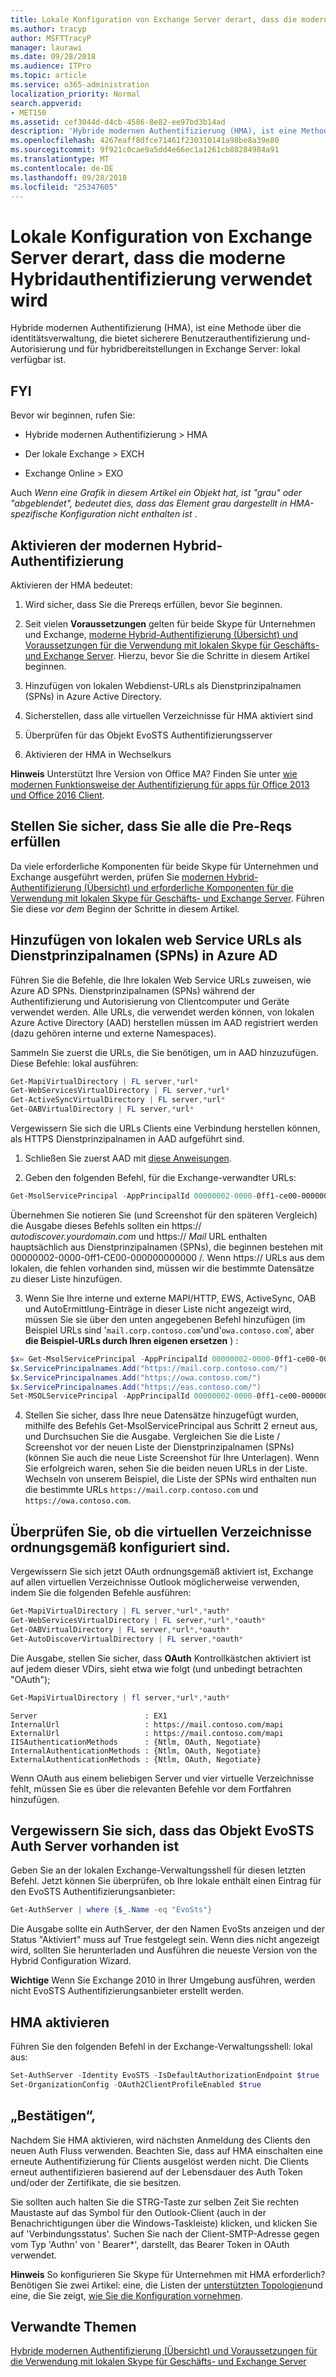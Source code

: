 ```yaml
---
title: Lokale Konfiguration von Exchange Server derart, dass die moderne Hybridauthentifizierung verwendet wird
ms.author: tracyp
author: MSFTTracyP
manager: laurawi
ms.date: 09/28/2018
ms.audience: ITPro
ms.topic: article
ms.service: o365-administration
localization_priority: Normal
search.appverid:
- MET150
ms.assetid: cef3044d-d4cb-4586-8e82-ee97bd3b14ad
description: 'Hybride modernen Authentifizierung (HMA), ist eine Methode über die identitätsverwaltung, die bietet sicherere Benutzerauthentifizierung und-Autorisierung und für hybridbereitstellungen in Exchange Server: lokal verfügbar ist.'
ms.openlocfilehash: 4267eaff8dfce71461f230310141a98be8a39e80
ms.sourcegitcommit: 9f921c0cae9a5dd4e66ec1a1261cb88284984a91
ms.translationtype: MT
ms.contentlocale: de-DE
ms.lasthandoff: 09/28/2018
ms.locfileid: "25347605"
---
```

# <a name="how-to-configure-exchange-server-on-premises-to-use-hybrid-modern-authentication"></a>Lokale Konfiguration von Exchange Server derart, dass die moderne Hybridauthentifizierung verwendet wird

Hybride modernen Authentifizierung (HMA), ist eine Methode über die identitätsverwaltung, die bietet sicherere Benutzerauthentifizierung und-Autorisierung und für hybridbereitstellungen in Exchange Server: lokal verfügbar ist.
  
## <a name="fyi"></a>FYI

Bevor wir beginnen, rufen Sie:
  
- Hybride modernen Authentifizierung \> HMA
    
- Der lokale Exchange \> EXCH
    
- Exchange Online \> EXO
    
Auch *Wenn eine Grafik in diesem Artikel ein Objekt hat, ist "grau" oder "abgeblendet", bedeutet dies, dass das Element grau dargestellt in HMA-spezifische Konfiguration nicht enthalten ist* . 
  
## <a name="enabling-hybrid-modern-authentication"></a>Aktivieren der modernen Hybrid-Authentifizierung

Aktivieren der HMA bedeutet:
  
1. Wird sicher, dass Sie die Prereqs erfüllen, bevor Sie beginnen.
    
1. Seit vielen **Voraussetzungen** gelten für beide Skype für Unternehmen und Exchange, [moderne Hybrid-Authentifizierung (Übersicht) und Voraussetzungen für die Verwendung mit lokalen Skype für Geschäfts- und Exchange Server](hybrid-modern-auth-overview.md). Hierzu, bevor Sie die Schritte in diesem Artikel beginnen.
    
2. Hinzufügen von lokalen Webdienst-URLs als Dienstprinzipalnamen (SPNs) in Azure Active Directory.
    
3. Sicherstellen, dass alle virtuellen Verzeichnisse für HMA aktiviert sind
    
4. Überprüfen für das Objekt EvoSTS Authentifizierungsserver
    
5. Aktivieren der HMA in Wechselkurs
    
 **Hinweis** Unterstützt Ihre Version von Office MA? Finden Sie unter [wie modernen Funktionsweise der Authentifizierung für apps für Office 2013 und Office 2016 Client](modern-auth-for-office-2013-and-2016.md).
  
## <a name="make-sure-you-meet-all-the-pre-reqs"></a>Stellen Sie sicher, dass Sie alle die Pre-Reqs erfüllen

Da viele erforderliche Komponenten für beide Skype für Unternehmen und Exchange ausgeführt werden, prüfen Sie [modernen Hybrid-Authentifizierung (Übersicht) und erforderliche Komponenten für die Verwendung mit lokalen Skype für Geschäfts- und Exchange Server](hybrid-modern-auth-overview.md). Führen Sie diese *vor dem* Beginn der Schritte in diesem Artikel. 
  
## <a name="add-on-premises-web-service-urls-as-spns-in-azure-ad"></a>Hinzufügen von lokalen web Service URLs als Dienstprinzipalnamen (SPNs) in Azure AD

Führen Sie die Befehle, die Ihre lokalen Web Service URLs zuweisen, wie Azure AD SPNs. Dienstprinzipalnamen (SPNs) während der Authentifizierung und Autorisierung von Clientcomputer und Geräte verwendet werden. Alle URLs, die verwendet werden können, von lokalen Azure Active Directory (AAD) herstellen müssen im AAD registriert werden (dazu gehören interne und externe Namespaces).
  
Sammeln Sie zuerst die URLs, die Sie benötigen, um in AAD hinzuzufügen. Diese Befehle: lokal ausführen:
  
```powershell
Get-MapiVirtualDirectory | FL server,*url*
Get-WebServicesVirtualDirectory | FL server,*url*
Get-ActiveSyncVirtualDirectory | FL server,*url*
Get-OABVirtualDirectory | FL server,*url*
```
    
Vergewissern Sie sich die URLs Clients eine Verbindung herstellen können, als HTTPS Dienstprinzipalnamen in AAD aufgeführt sind.
  
1. Schließen Sie zuerst AAD mit [diese Anweisungen](https://docs.microsoft.com/en-us/office365/enterprise/powershell/connect-to-office-365-powershell).
    
2. Geben den folgenden Befehl, für die Exchange-verwandter URLs:
    
```powershell
Get-MsolServicePrincipal -AppPrincipalId 00000002-0000-0ff1-ce00-000000000000 | select -ExpandProperty ServicePrincipalNames
```

Übernehmen Sie notieren Sie (und Screenshot für den späteren Vergleich) die Ausgabe dieses Befehls sollten ein https:// *autodiscover.yourdomain.com* und https:// *Mail* URL enthalten hauptsächlich aus Dienstprinzipalnamen (SPNs), die beginnen bestehen mit 00000002-0000-0ff1-CE00-000000000000 /. Wenn https:// URLs aus dem lokalen, die fehlen vorhanden sind, müssen wir die bestimmte Datensätze zu dieser Liste hinzufügen. 
  
3. Wenn Sie Ihre interne und externe MAPI/HTTP, EWS, ActiveSync, OAB und AutoErmittlung-Einträge in dieser Liste nicht angezeigt wird, müssen Sie sie über den unten angegebenen Befehl hinzufügen (im Beispiel URLs sind '`mail.corp.contoso.com`'und'`owa.contoso.com`', aber **die Beispiel-URLs durch Ihren eigenen ersetzen** ) : <br/>
```powershell
$x= Get-MsolServicePrincipal -AppPrincipalId 00000002-0000-0ff1-ce00-000000000000   
$x.ServicePrincipalnames.Add("https://mail.corp.contoso.com/")
$x.ServicePrincipalnames.Add("https://owa.contoso.com/")
$x.ServicePrincipalnames.Add("https://eas.contoso.com/")
Set-MSOLServicePrincipal -AppPrincipalId 00000002-0000-0ff1-ce00-000000000000 -ServicePrincipalNames $x.ServicePrincipalNames
```
 
4. Stellen Sie sicher, dass Ihre neue Datensätze hinzugefügt wurden, mithilfe des Befehls Get-MsolServicePrincipal aus Schritt 2 erneut aus, und Durchsuchen Sie die Ausgabe. Vergleichen Sie die Liste / Screenshot vor der neuen Liste der Dienstprinzipalnamen (SPNs) (können Sie auch die neue Liste Screenshot für Ihre Unterlagen). Wenn Sie erfolgreich waren, sehen Sie die beiden neuen URLs in der Liste. Wechseln von unserem Beispiel, die Liste der SPNs wird enthalten nun die bestimmte URLs `https://mail.corp.contoso.com` und `https://owa.contoso.com`. 
  
## <a name="verify-virtual-directories-are-properly-configured"></a>Überprüfen Sie, ob die virtuellen Verzeichnisse ordnungsgemäß konfiguriert sind.

Vergewissern Sie sich jetzt OAuth ordnungsgemäß aktiviert ist, Exchange auf allen virtuellen Verzeichnisse Outlook möglicherweise verwenden, indem Sie die folgenden Befehle ausführen:

```powershell
Get-MapiVirtualDirectory | FL server,*url*,*auth* 
Get-WebServicesVirtualDirectory | FL server,*url*,*oauth*
Get-OABVirtualDirectory | FL server,*url*,*oauth*
Get-AutoDiscoverVirtualDirectory | FL server,*oauth*
```

Die Ausgabe, stellen Sie sicher, dass **OAuth** Kontrollkästchen aktiviert ist auf jedem dieser VDirs, sieht etwa wie folgt (und unbedingt betrachten "OAuth"); 

```powershell
Get-MapiVirtualDirectory | fl server,*url*,*auth*
```

```
Server                        : EX1
InternalUrl                   : https://mail.contoso.com/mapi
ExternalUrl                   : https://mail.contoso.com/mapi
IISAuthenticationMethods      : {Ntlm, OAuth, Negotiate}
InternalAuthenticationMethods : {Ntlm, OAuth, Negotiate}
ExternalAuthenticationMethods : {Ntlm, OAuth, Negotiate}
```
  
Wenn OAuth aus einem beliebigen Server und vier virtuelle Verzeichnisse fehlt, müssen Sie es über die relevanten Befehle vor dem Fortfahren hinzufügen.
  
## <a name="confirm-the-evosts-auth-server-object-is-present"></a>Vergewissern Sie sich, dass das Objekt EvoSTS Auth Server vorhanden ist

Geben Sie an der lokalen Exchange-Verwaltungsshell für diesen letzten Befehl. Jetzt können Sie überprüfen, ob Ihre lokale enthält einen Eintrag für den EvoSTS Authentifizierungsanbieter:
  
```powershell
Get-AuthServer | where {$_.Name -eq "EvoSts"}
```

Die Ausgabe sollte ein AuthServer, der den Namen EvoSts anzeigen und der Status "Aktiviert" muss auf True festgelegt sein. Wenn dies nicht angezeigt wird, sollten Sie herunterladen und Ausführen die neueste Version von the Hybrid Configuration Wizard.
  
 **Wichtige** Wenn Sie Exchange 2010 in Ihrer Umgebung ausführen, werden nicht EvoSTS Authentifizierungsanbieter erstellt werden. 
  
## <a name="enable-hma"></a>HMA aktivieren

Führen Sie den folgenden Befehl in der Exchange-Verwaltungsshell: lokal aus:

```powershell
Set-AuthServer -Identity EvoSTS -IsDefaultAuthorizationEndpoint $true  
Set-OrganizationConfig -OAuth2ClientProfileEnabled $true
```
    
## <a name="verify"></a>„Bestätigen“,

Nachdem Sie HMA aktivieren, wird nächsten Anmeldung des Clients den neuen Auth Fluss verwenden. Beachten Sie, dass auf HMA einschalten eine erneute Authentifizierung für Clients ausgelöst werden nicht. Die Clients erneut authentifizieren basierend auf der Lebensdauer des Auth Token und/oder der Zertifikate, die sie besitzen.
  
Sie sollten auch halten Sie die STRG-Taste zur selben Zeit Sie rechten Maustaste auf das Symbol für den Outlook-Client (auch in der Benachrichtigungen über die Windows-Taskleiste) klicken, und klicken Sie auf 'Verbindungsstatus'. Suchen Sie nach der Client-SMTP-Adresse gegen vom Typ 'Authn' von ' Bearer\*', darstellt, das Bearer Token in OAuth verwendet.
  
 **Hinweis** So konfigurieren Sie Skype für Unternehmen mit HMA erforderlich? Benötigen Sie zwei Artikel: eine, die Listen der [unterstützten Topologien](https://technet.microsoft.com/en-us/library/mt803262.aspx)und eine, die Sie zeigt, [wie Sie die Konfiguration vornehmen](configure-skype-for-business-for-hybrid-modern-authentication.md).
  

## <a name="related-topics"></a>Verwandte Themen

[Hybride modernen Authentifizierung (Übersicht) und Voraussetzungen für die Verwendung mit lokalen Skype für Geschäfts- und Exchange Server](hybrid-modern-auth-overview.md) 
  

